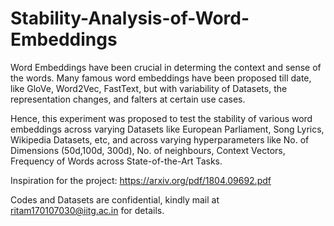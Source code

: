 # Stability-Analysis-of-Word-Embeddings

Word Embeddings have been crucial in determing the context and sense of the words. Many famous word embeddings have been proposed till date, like GloVe, Word2Vec, FastText, but with variability of Datasets, the representation changes, and falters at certain use cases.

Hence, this experiment was proposed to test the stability of various word embeddings across varying Datasets like European Parliament, Song Lyrics, Wikipedia Datasets, etc, and across varying hyperparameters like No. of Dimensions (50d,100d, 300d), No. of neighbours, Context Vectors, Frequency of Words across State-of-the-Art Tasks.

Inspiration for the project: https://arxiv.org/pdf/1804.09692.pdf 

Codes and Datasets are confidential, kindly mail at ritam170107030@iitg.ac.in for details.
